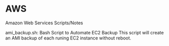 AWS
===

Amazon Web Services Scripts/Notes


ami_backup.sh: Bash Script to Automate EC2 Backup
This script will create an AMI backup of each runing EC2 instance without reboot.
